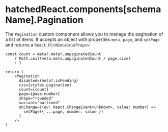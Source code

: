 # hatchedReact.components[schemaName].Pagination

The `Pagination` custom component allows you to manage the pagination of a list of items. It accepts an object with properties `meta`, `page`, and `setPage` and returns a `React.FC<XDataGridProps>`:

```tsx
const count = meta?.meta?.unpaginatedCount
    ? Math.ceil(meta.meta.unpaginatedCount / page.size)
    : 1

return (
    <Pagination
      disabled={meta?.isPending}
      css={styles.pagination}
      count={count}
      page={page.number}
      shape="rounded"
      variant="outlined"
      onChange={(ev: React.ChangeEvent<unknown>, value: number) =>
        setPage({ ...page, number: value })
      }
    />
)
```
